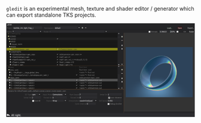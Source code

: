 
`gledit` is an experimental mesh, texture and shader editor / generator which can export standalone TKS projects.

![screenshot](images/screenshots/screenshot_20250921-134842.png)
